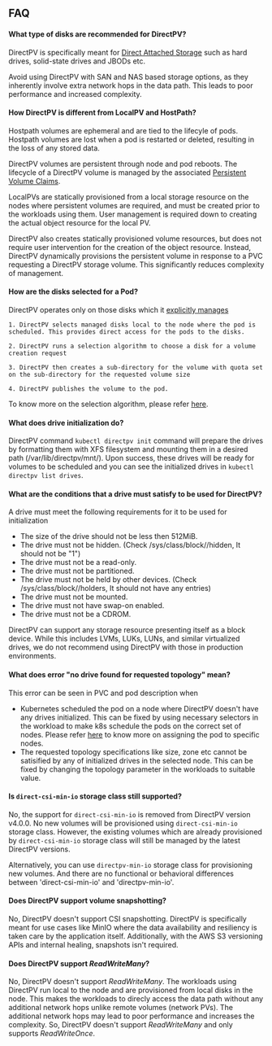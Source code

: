 FAQ
----

#### What type of disks are recommended for DirectPV?

DirectPV is specifically meant for [Direct Attached Storage](https://en.wikipedia.org/wiki/Direct-attached_storage) such as hard drives, solid-state drives and JBODs etc. 

Avoid using DirectPV with SAN and NAS based storage options, as they inherently involve extra network hops in the data path. This leads to poor performance and increased complexity.

#### How DirectPV is different from LocalPV and HostPath?

Hostpath volumes are ephemeral and are tied to the lifecyle of pods. Hostpath volumes are lost when a pod is restarted or deleted, resulting in the loss of any stored data. 

DirectPV volumes are persistent through node and pod reboots. The lifecycle of a DirectPV volume is managed by the associated [Persistent Volume Claims](https://kubernetes.io/docs/concepts/storage/persistent-volumes/).

LocalPVs are statically provisioned from a local storage resource on the nodes where persistent volumes are required, and must be created prior to the workloads using them. User management is required down to creating the actual object resource for the local PV.

DirectPV also creates statically provisioned volume resources, but does not require user intervention for the creation of the object resource. Instead, DirectPV dynamically provisions the persistent volume in response to a PVC requesting a DirectPV storage volume. This significantly reduces complexity of management.

#### How are the disks selected for a Pod?

DirectPV operates only on those disks which it [explicitly manages](./cli.md#initialize-the-available-drives-present-in-the-cluster)

	1. DirectPV selects managed disks local to the node where the pod is scheduled. This provides direct access for the pods to the disks. 

	2. DirectPV runs a selection algorithm to choose a disk for a volume creation request

	3. DirectPV then creates a sub-directory for the volume with quota set on the sub-directory for the requested volume size

	4. DirectPV publishes the volume to the pod.

 To know more on the selection algorithm, please refer [here](./volume-scheduling.md).

#### What does drive initialization do?

DirectPV command `kubectl directpv init` command will prepare the drives by formatting them with XFS filesystem and mounting them in a desired path (/var/lib/directpv/mnt/<uuid>). Upon success, these drives will be ready for volumes to be scheduled and you can see the initialized drives in `kubectl directpv list drives`.

#### What are the conditions that a drive must satisfy to be used for DirectPV?

A drive must meet the following requirements for it to be used for initialization

- The size of the drive should not be less then 512MiB.
- The drive must not be hidden. (Check /sys/class/block/<device>/hidden, It should not be "1")
- The drive must not be a read-only.
- The drive must not be partitioned.
- The drive must not be held by other devices. (Check /sys/class/block/<device>/holders, It should not have any entries)
- The drive must not be mounted.
- The drive must not have swap-on enabled.
- The drive must not be a CDROM.

DirectPV can support any storage resource presenting itself as a block device. While this includes LVMs, LUKs, LUNs, and similar virtualized drives, we do not recommend using DirectPV with those in production environments.

#### What does error "no drive found for requested topology" mean?

This error can be seen in PVC and pod description when 

- Kubernetes scheduled the pod on a node where DirectPV doesn't have any drives initialized. This can be fixed by using necessary selectors in the workload to make k8s schedule the pods on the correct set of nodes. Please refer [here](https://kubernetes.io/docs/concepts/scheduling-eviction/assign-pod-node/) to know more on assigning the pod to specific nodes.
- The requested topology specifications like size, zone etc cannot be satisified by any of initialized drives in the selected node. This can be fixed by changing the topology parameter in the workloads to suitable value.

#### Is `direct-csi-min-io` storage class still supported?

No, the support for `direct-csi-min-io` is removed from DirectPV version v4.0.0. No new volumes will be provisioned using `direct-csi-min-io` storage class. However, the existing volumes which are already provisioned by `direct-csi-min-io` storage class will still be managed by the latest DirectPV versions.

Alternatively, you can use `directpv-min-io` storage class for provisioning new volumes. And there are no functional or behavioral differences between 'direct-csi-min-io' and 'directpv-min-io'.

#### Does DirectPV support volume snapshotting?

No, DirectPV doesn't support CSI snapshotting. DirectPV is specifically meant for use cases like MinIO where the data availability and resiliency is taken care by the application itself. Additionally, with the AWS S3 versioning APIs and internal healing, snapshots isn't required.

#### Does DirectPV support _ReadWriteMany_?

No, DirectPV doesn't support _ReadWriteMany_. The workloads using DirectPV run local to the node and are provisioned from local disks in the node. This makes the workloads to direcly access the data path without any additional network hops unlike remote volumes (network PVs). The additional network hops may lead to poor performance and increases the complexity. So, DirectPV doesn't support _ReadWriteMany_ and only supports _ReadWriteOnce_.

